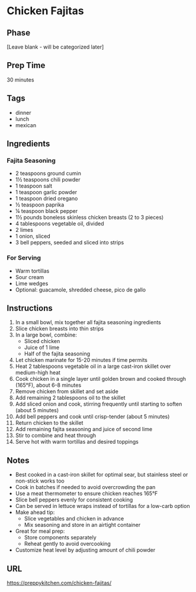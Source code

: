 # Chicken Fajitas

## Phase
[Leave blank - will be categorized later]

## Prep Time
30 minutes

## Tags
- dinner
- lunch
- mexican

## Ingredients

### Fajita Seasoning
- 2 teaspoons ground cumin
- 1½ teaspoons chili powder
- 1 teaspoon salt
- 1 teaspoon garlic powder
- 1 teaspoon dried oregano
- ½ teaspoon paprika
- ¼ teaspoon black pepper
- 1½ pounds boneless skinless chicken breasts (2 to 3 pieces)
- 4 tablespoons vegetable oil, divided
- 2 limes
- 1 onion, sliced
- 3 bell peppers, seeded and sliced into strips

### For Serving
- Warm tortillas
- Sour cream
- Lime wedges
- Optional: guacamole, shredded cheese, pico de gallo

## Instructions
1. In a small bowl, mix together all fajita seasoning ingredients
2. Slice chicken breasts into thin strips
3. In a large bowl, combine:
   - Sliced chicken
   - Juice of 1 lime
   - Half of the fajita seasoning
4. Let chicken marinate for 15-20 minutes if time permits
5. Heat 2 tablespoons vegetable oil in a large cast-iron skillet over medium-high heat
6. Cook chicken in a single layer until golden brown and cooked through (165°F), about 6-8 minutes
7. Remove chicken from skillet and set aside
8. Add remaining 2 tablespoons oil to the skillet
9. Add sliced onion and cook, stirring frequently until starting to soften (about 5 minutes)
10. Add bell peppers and cook until crisp-tender (about 5 minutes)
11. Return chicken to the skillet
12. Add remaining fajita seasoning and juice of second lime
13. Stir to combine and heat through
14. Serve hot with warm tortillas and desired toppings

## Notes
- Best cooked in a cast-iron skillet for optimal sear, but stainless steel or non-stick works too
- Cook in batches if needed to avoid overcrowding the pan
- Use a meat thermometer to ensure chicken reaches 165°F
- Slice bell peppers evenly for consistent cooking
- Can be served in lettuce wraps instead of tortillas for a low-carb option
- Make ahead tip: 
  - Slice vegetables and chicken in advance
  - Mix seasoning and store in an airtight container
- Great for meal prep:
  - Store components separately
  - Reheat gently to avoid overcooking
- Customize heat level by adjusting amount of chili powder

## URL
https://preppykitchen.com/chicken-fajitas/
